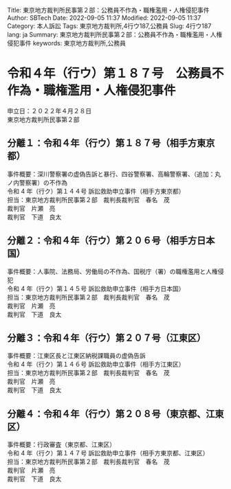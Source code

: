 Title: 東京地方裁判所民事第２部：公務員不作為・職権濫用・人権侵犯事件
Author: SBTech
Date: 2022-09-05 11:37
Modified: 2022-09-05 11:37
Category: 本人訴訟
Tags: 東京地方裁判所,4行ウ187,公務員
Slug: 4行ウ187
lang: ja
Summary: 東京地方裁判所民事第２部：公務員不作為・職権濫用・人権侵犯事件
keywords: 東京地方裁判所,公務員

  
# 令和４年（行ウ）第１８７号　公務員不作為・職権濫用・人権侵犯事件
  
申立日：２０２２年４月２８日  
東京地方裁判所民事第２部  
  
## 分離１：令和４年（行ウ）第１８７号（相手方東京都）
事件概要：深川警察署の虚偽告訴と暴行、四谷警察署、高輪警察署、（追加：丸ノ内警察署）の不作為  
令和 4 年（行ク）第１４４号 訴訟救助申立事件（相手方東京都）  
担当：東京地方裁判所民事第２部　裁判長裁判官　春名　荗  
                                      裁判官　片瀬　亮  
                                      裁判官　下道　良太  

  
## 分離２：令和４年（行ウ）第２０６号（相手方日本国）
  
事件概要：人事院、法務局、労働局の不作為、国税庁（署）の職権濫用と人権侵犯  
令和 4 年（行ク）第１４５号 訴訟救助申立事件（相手方日本国）  
担当：東京地方裁判所民事第２部　裁判長裁判官　春名　荗  
                                      裁判官　片瀬　亮  
                                      裁判官　下道　良太  


  
## 分離３：令和４年（行ウ）第２０７号（江東区）
  
事件概要：江東区長と江東区納税課職員の虚偽告訴  
令和 4 年（行ク）第１４６号 訴訟救助申立事件（相手方江東区）  
担当：東京地方裁判所民事第２部　裁判長裁判官　春名　荗  
                                      裁判官　片瀬　亮  
                                      裁判官　下道　良太  


  
## 分離４：令和４年（行ウ）第２０８号（東京都、江東区）
  
事件概要：行政審査（東京都、江東区）  
令和 4 年（行ク）第１４７号 訴訟救助申立事件（相手方東京都、江東区）  
担当：東京地方裁判所民事第２部　裁判長裁判官　春名　荗  
                                      裁判官　片瀬　亮  
                                      裁判官　下道　良太  
  


  